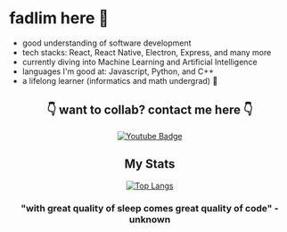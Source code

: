 # fadlim here 🫡

- good understanding of software development
- tech stacks: React, React Native, Electron, Express, and many more
- currently diving into Machine Learning and Artificial Intelligence
- languages I'm good at: Javascript, Python, and C++
- a lifelong learner (informatics and math undergrad) 👀

<div align="center">
    <h2>👇 want to collab? contact me here 👇</h2>
    <div id="badges">
        <a href="mailto: mfadlika@outlook.com">
            <img src="https://img.shields.io/badge/Mail-blue?style=for-the-badge&logo=gmail&logoColor=white" alt="Youtube Badge"/>
        </a>
    </div>
    <div>
        <h2>My Stats</h2>

[![Top Langs](https://github-readme-stats.vercel.app/api/top-langs/?username=mfadlika&langs_count=7&hide=css,makefile,scss&layout=compact&theme=vision-friendly-dark)](https://github.com/mfadlika/github-readme-stats)

<h3>
"with great quality of sleep comes great quality of code" - unknown
</h3>
</div>

</div>
